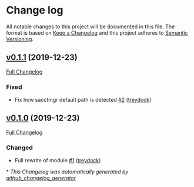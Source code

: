 # Change log

All notable changes to this project will be documented in this file. The format is based on [Keep a Changelog](http://keepachangelog.com/en/1.0.0/) and this project adheres to [Semantic Versioning](http://semver.org).

## [v0.1.1](https://github.com/treydock/puppet-slurm_providers/tree/v0.1.1) (2019-12-23)

[Full Changelog](https://github.com/treydock/puppet-slurm_providers/compare/v0.1.0...v0.1.1)

### Fixed

- Fix how sacctmgr default path is detected [\#2](https://github.com/treydock/puppet-slurm_providers/pull/2) ([treydock](https://github.com/treydock))

## [v0.1.0](https://github.com/treydock/puppet-slurm_providers/tree/v0.1.0) (2019-12-23)

[Full Changelog](https://github.com/treydock/puppet-slurm_providers/compare/95eb2b16671af77adcb63774093513be694ba6ff...v0.1.0)

### Changed

- Full rewrite of module [\#1](https://github.com/treydock/puppet-slurm_providers/pull/1) ([treydock](https://github.com/treydock))



\* *This Changelog was automatically generated by [github_changelog_generator](https://github.com/skywinder/Github-Changelog-Generator)*
